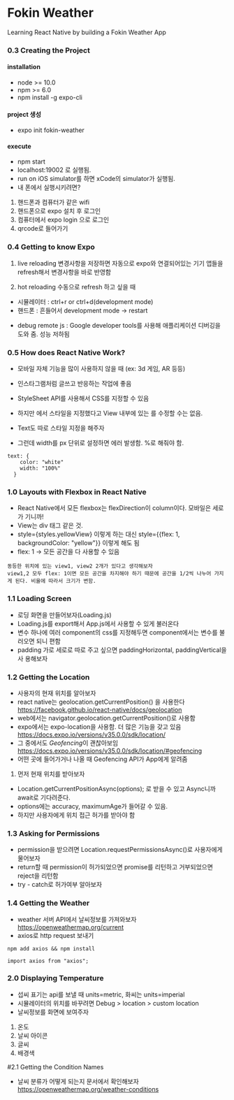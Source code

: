 # Fokin Weather

Learning React Native by building a Fokin Weather App

### 0.3 Creating the Project

#### installation

- node >= 10.0
- npm >= 6.0
- npm install -g expo-cli

#### project 생성

- expo init fokin-weather

#### execute

- npm start
- localhost:19002 로 실행됨.
- run on iOS simulator를 하면 xCode의 simulator가 실행됨.
- 내 폰에서 실행시키려면?

1. 핸드폰과 컴퓨터가 같은 wifi
2. 핸드폰으로 expo 설치 후 로그인
3. 컴퓨터에서 expo login 으로 로그인
4. qrcode로 들어가기

### 0.4 Getting to know Expo

1. live reloading 변경사항을 저장하면 자동으로 expo와 연결되어있는 기기 앱들을
   refresh해서 변경사항을 바로 반영함

2. hot reloading 수동으로 refresh 하고 싶을 때

- 시뮬레이터 : ctrl+r or ctrl+d(development mode)
- 핸드폰 : 흔들어서 development mode -> restart

* debug remote js : Google developer tools를 사용해 애플리케이션 디버깅을 도와
  줌. 성능 저하됨

### 0.5 How does React Native Work?

- 모바일 자체 기능을 많이 사용하지 않을 때 (ex: 3d 게임, AR 등등)
- 인스타그램처럼 글쓰고 반응하는 작업에 좋음

- StyleSheet API를 사용해서 CSS를 지정할 수 있음
- 하지만 <View>에서 스타일을 지정했다고 View 내부에 있는 <Text>를 수정할 수는
  없음.
- Text도 따로 스타일 지정을 해주자
- 그런데 width를 px 단위로 설정하면 에러 발생함. %로 해줘야 함.

```
text: {
    color: "white"
    width: "100%"
  }
```

### 1.0 Layouts with Flexbox in React Native

- React Native에서 모든 flexbox는 flexDirection이 column이다. 모바일은 세로가
  기니까!
- View는 div 태그 같은 것.
- style={styles.yellowView} 이렇게 하는 대신 style={{flex: 1,
      backgroundColor: "yellow"}} 이렇게 해도 됨
- flex: 1 -> 모든 공간을 다 사용할 수 있음

```
동등한 위치에 있는 view1, view2 2개가 있다고 생각해보자
view1,2 모두 flex: 1이면 모든 공간을 차지해야 하기 때문에 공간을 1/2씩 나누어 가지게 된다. 비율에 따라서 크기가 변함.
```

### 1.1 Loading Screen

- 로딩 화면을 만들어보자(Loading.js)
- Loading.js를 export해서 App.js에서 사용할 수 있게 불러온다
- 변수 하나에 여러 component의 css를 지정해두면 component에서는 변수를 불러오면 되니 편함
- padding 가로 세로로 따로 주고 싶으면 paddingHorizontal, paddingVertical을 사
  용해보자

### 1.2 Getting the Location

- 사용자의 현재 위치를 알아보자
- react native는 geolocation.getCurrentPosition() 을 사용한다
  https://facebook.github.io/react-native/docs/geolocation
- web에서는 navigator.geolocation.getCurrentPosition()로 사용함
- expo에서는 expo-location을 사용함. 더 많은 기능을 갖고 있음
  https://docs.expo.io/versions/v35.0.0/sdk/location/
- 그 중에서도 *Geofencing*이 괜찮아보임
  https://docs.expo.io/versions/v35.0.0/sdk/location/#geofencing
- 어떤 곳에 들어가거나 나올 때 Geofencing API가 App에게 알려줌

1. 먼저 현재 위치를 받아보자

- Location.getCurrentPositionAsync(options); 로 받을 수 있고 Async니까 await로 기다려준다.
- options에는 accuracy, maximumAge가 들어갈 수 있음.
- 하지만 사용자에게 위치 접근 허가를 받아야 함

### 1.3 Asking for Permissions

- permission을 받으려면 Location.requestPermissionsAsync()로 사용자에게 물어보자
- return할 때 permission이 허가되었으면 promise를 리턴하고 거부되었으면 reject을 리턴함
- try - catch로 허가여부 알아보자

### 1.4 Getting the Weather

- weather 서버 API에서 날씨정보를 가져와보자
  https://openweathermap.org/current
- axios로 http request 보내기

```
npm add axios && npm install

import axios from "axios";
```

### 2.0 Displaying Temperature

- 섭씨 표기는 api를 보낼 때 units=metric, 화씨는 units=imperial
- 시뮬레이터의 위치를 바꾸려면 Debug > location > custom location
- 날씨정보를 화면에 보여주자

1. 온도
2. 날씨 아이콘
3. 글씨
4. 배경색

#2.1 Getting the Condition Names

- 날씨 분류가 어떻게 되는지 문서에서 확인해보자
  https://openweathermap.org/weather-conditions

